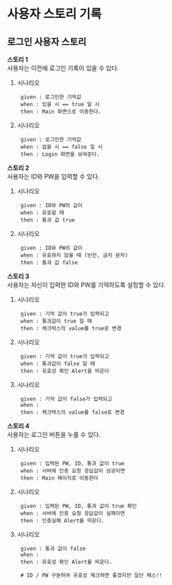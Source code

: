 # 사용자 스토리 기록

## 로그인 사용자 스토리
__스토리 1__<br>
사용자는 이전에 로그인 기록이 있을 수 있다.

1. 시나리오<br>

        given : 로그인한 기억값
        when : 있을 시 == true 일 시
        then : Main 화면으로 이동한다.

2. 시나리오<br>

        given : 로그인한 기억값
        when : 없을 시 == false 일 시 
        then : Login 화면을 보여준다.


__스토리 2__<br> 
사용자는 ID와 PW을 입력할 수 있다.

1. 시나리오<br>

        given : ID와 PW의 값이
        when : 유효할 때
        then : 통과 값 true

2. 시나리오<br>

        given : ID와 PW의 값이
        when : 유효하지 않을 때 (빈칸, 금지 문자)
        then : 통과 값 false


__스토리 3__<br>
사용자는 자신이 입력한 ID와 PW를 기억하도록 설정할 수 있다.

1. 시나리오<br>

        given : 기억 값이 true가 입력되고
        when : 통과값이 true 일 때
        then : 체크박스의 value를 true로 변경

2. 시나리오<br>

        given : 기억 값이 true가 입력되고
        when : 통과값이 false 일 때
        then : 유효성 확인 Alert을 띄운다

3. 시나리오<br>

        given : 기억 값이 false가 입력되고
        when :
        then : 체크박스의 value를 false로 변경

__스토리 4__<br>
사용자는 로그인 버튼을 누를 수 있다.

1. 시나리오<br>

        given : 입력된 PW, ID, 통과 값이 true
        when : 서버에 인증 요청 응답값이 성공이면
        then : Main 페이지로 이동한다

2. 시나리오<br>

        given : 입력된 PW, ID, 통과 값이 true 확인
        when : 서버에 인증 요청 응답값이 실패이면
        then : 인증실패 Alert를 띄운다.

3. 시나리오<br>

        given : 통과 값이 false
        when : 
        then : 유효성 확인 Alert를 띄운다.

        # ID / PW 구분하여 유효성 체크하면 좋겠지만 일단 패스!! 